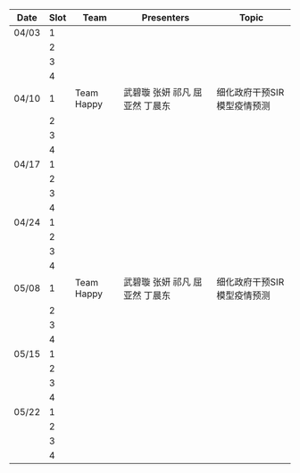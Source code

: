 Date      | Slot       | Team      | Presenters       | Topic
------ | ------ | ------- | ----------- | -----
04/03   |  1          |   |             | 
             |  2          |               |                         | 
             |  3          |               |                         | 
			 |  4          |               |                         | 
04/10   |  1          |   Team Happy    |       武碧璇 张妍 祁凡 屈亚然 丁晨东            | 细化政府干预SIR模型疫情预测
             |  2          |               |                         |
			 |  3          |               |                         |
			 |  4          |               |                         |
04/17   |  1          |               |                         | 
             |  2          |               |                         |
			 |  3          |               |                         |
			 |  4          |               |                         |
04/24   |  1          |               |                         | 
             |  2          |               |                         |
			 |  3          |               |                         |
			 |  4          |               |                         |
05/08   |  1          |   Team Happy       |     武碧璇 张妍 祁凡 屈亚然 丁晨东       | 细化政府干预SIR模型疫情预测
             |  2          |               |                         |
			 |  3          |               |                         |
			 |  4          |               |                         |
05/15   |  1          |               |                         | 
             |  2          |               |                         |
			 |  3          |               |                         |
			 |  4          |               |                         |
05/22   |  1          |               |                         | 
             |  2          |               |                         |
			 |  3          |               |                         |
			 |  4          |               |                         |

